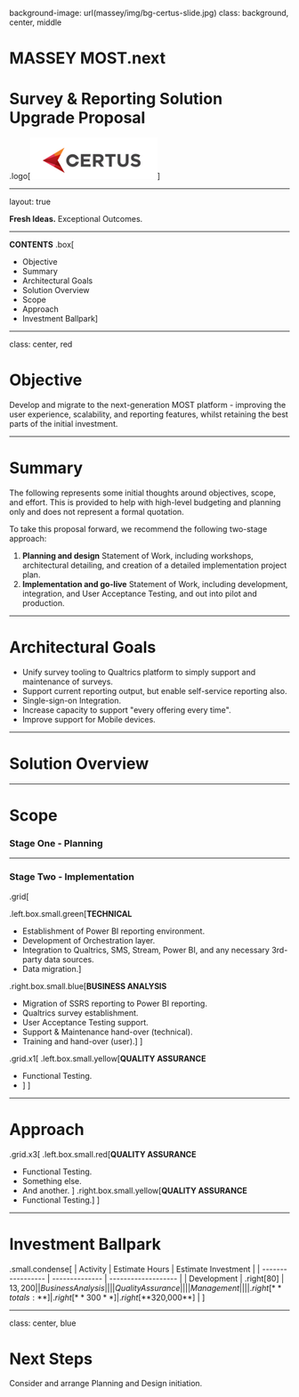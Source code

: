 background-image: url(massey/img/bg-certus-slide.jpg)
class: background, center, middle

# MASSEY MOST.next

# Survey & Reporting Solution Upgrade Proposal

.logo[<img src="massey/img/logo.png"/>]

---
layout: true
<div id="footer-content"><p><strong>Fresh Ideas.</strong> Exceptional Outcomes.</p></div>

---

**CONTENTS**
.box[

* Objective
* Summary
* Architectural Goals
* Solution Overview
* Scope
* Approach
* Investment Ballpark]



---

class: center, red

# Objective

Develop and migrate to the next-generation MOST platform - improving the user experience, scalability, and reporting features, whilst retaining the best parts of the initial investment.

---

# Summary

The following represents some initial thoughts around objectives, scope, and effort. This is provided to help with high-level budgeting and planning only and does not represent a formal quotation.

To take this proposal forward, we recommend the following two-stage approach:

1. **Planning and design** Statement of Work, including workshops, architectural detailing, and creation of a detailed implementation project plan.
2. **Implementation and go-live** Statement of Work, including development, integration, and User Acceptance Testing, and out into pilot and production.

---

# Architectural Goals

* Unify survey tooling to Qualtrics platform to simply support and maintenance of surveys.
* Support current reporting output, but enable self-service reporting also.
* Single-sign-on Integration.
* Increase capacity to support "every offering every time".
* Improve support for Mobile devices.

---

# Solution Overview



---

# Scope

### Stage One - Planning



---

### Stage Two - Implementation

.grid[

.left.box.small.green[**TECHNICAL**

* Establishment of Power BI reporting environment.
* Development of Orchestration layer.
* Integration to Qualtrics, SMS, Stream, Power BI, and any necessary 3rd-party data sources.
* Data migration.]

.right.box.small.blue[**BUSINESS ANALYSIS**

* Migration of SSRS reporting to Power BI reporting.
* Qualtrics survey establishment.
* User Acceptance Testing support.
* Support & Maintenance hand-over (technical).
* Training and hand-over (user).]
] 

.grid.x1[
.left.box.small.yellow[**QUALITY ASSURANCE**
* Functional Testing.
* ]
]

---

# Approach
.grid.x3[
  .left.box.small.red[**QUALITY ASSURANCE**

* Functional Testing.
* Something else.
* And another. ]
  .right.box.small.yellow[**QUALITY ASSURANCE**
* Functional Testing.]
]

---

# Investment Ballpark

.small.condense[
| Activity          | Estimate Hours | Estimate Investment |
| ----------------- | -------------- | ------------------- |
| Development       | .right[80]            | $13,200            |
| Business Analysis |                |                     |
| Quality Assurance |                |                     |
| Management        |                |                     |
| .right[**totals:**]	    | .right[**300**]	| .right[**$320,000**] |
]

---

class: center, blue

# Next Steps

Consider and arrange Planning and Design initiation.
